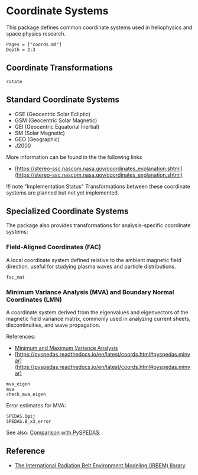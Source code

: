 # Coordinate Systems

This package defines common coordinate systems used in heliophysics and space physics research.

```@contents
Pages = ["coords.md"]
Depth = 2:3
```

## Coordinate Transformations

```@docs; canonical=false
rotate
```

## Standard Coordinate Systems

* GSE (Geocentric Solar Ecliptic)
* GSM (Geocentric Solar Magnetic)
* GEI (Geocentric Equatorial Inertial)
* SM (Solar Magnetic)
* GEO (Geographic)
* J2000

More information can be found in the the following links

- [https://stereo-ssc.nascom.nasa.gov/coordinates_explanation.shtml](https://stereo-ssc.nascom.nasa.gov/coordinates_explanation.shtml)

!!! note "Implementation Status"
    Transformations between these coordinate systems are planned but not yet implemented.

## Specialized Coordinate Systems

The package also provides transformations for analysis-specific coordinate systems:

### Field-Aligned Coordinates (FAC)

A local coordinate system defined relative to the ambient magnetic field direction, useful for studying plasma waves and particle distributions.

```@docs; canonical=false
fac_mat
```

### Minimum Variance Analysis (MVA) and Boundary Normal Coordinates (LMN)

A coordinate system derived from the eigenvalues and eigenvectors of the magnetic field variance matrix, commonly used in analyzing current sheets, discontinuities, and wave propagation.

References:

- [Minimum and Maximum Variance Analysis](https://ui.adsabs.harvard.edu/abs/1998ISSIR...1..185S)
- [https://pyspedas.readthedocs.io/en/latest/coords.html#pyspedas.minvar](https://pyspedas.readthedocs.io/en/latest/coords.html#pyspedas.minvar)

```@docs; canonical=false
mva_eigen
mva
check_mva_eigen
```

Error estimates for MVA:

```@docs; canonical=false
SPEDAS.Δφij
SPEDAS.B_x3_error
```

See also: [Comparison with PySPEDAS](../validation/pyspedas.md#minimum-variance-analysis).

## Reference

- [The International Radiation Belt Environment Modeling (IRBEM) library](https://prbem.github.io/IRBEM/)